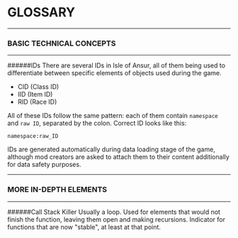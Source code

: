 # GLOSSARY

---

### BASIC TECHNICAL CONCEPTS

---

######IDs
There are several IDs in Isle of Ansur, all of them being used to differentiate
between specific elements of objects used during the game.

* CID (Class ID)
* IID (Item ID)
* RID (Race ID)

All of these IDs follow the same pattern: each of them contain `namespace` and
`raw ID`, separated by the colon. Correct ID looks like this:

`namespace:raw_ID`

IDs are generated automatically during data loading stage of the game, although
mod creators are asked to attach them to their content additionally for data safety
purposes.

---

### MORE IN-DEPTH ELEMENTS 

---

######Call Stack Killer
Usually a loop. Used for elements that would not finish the function, leaving them open
and making recursions. Indicator for functions that are now "stable", at least at
that point.